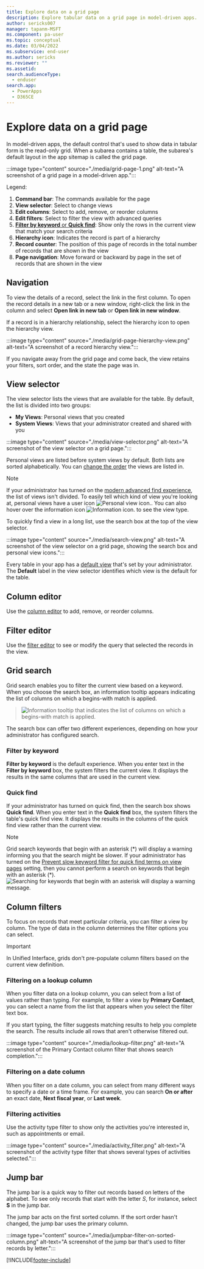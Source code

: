 ```yaml
---
title: Explore data on a grid page
description: Explore tabular data on a grid page in model-driven apps.
author: sericks007
manager: tapanm-MSFT
ms.component: pa-user
ms.topic: conceptual
ms.date: 03/04/2022
ms.subservice: end-user
ms.author: sericks
ms.reviewer: ""
ms.assetid: 
search.audienceType: 
  - enduser
search.app: 
  - PowerApps
  - D365CE
---
```


# Explore data on a grid page 


In model-driven apps, the default control that's used to show data in tabular form is the read-only grid. When a subarea contains a table, the subarea's default layout in the app sitemap is called the grid page.

:::image type="content" source="./media/grid-page-1.png" alt-text="A screenshot of a grid page in a model-driven app.":::

Legend:

1. **Command bar**: The commands available for the page
1. **View selector**: Select to change views
1. **Edit columns**: Select to add, remove, or reorder columns
1. **Edit filters**: Select to filter the view with advanced queries
1. [**Filter by keyword** or **Quick find**](#grid-search): Show only the rows in the current view that match your search criteria
1. **Hierarchy icon**: Indicates the record is part of a hierarchy
1. **Record counter**: The position of this page of records in the total number of records that are shown in the view
1. **Page navigation**: Move forward or backward by page in the set of records that are shown in the view

## Navigation

To view the details of a record, select the link in the first column. To open the record details in a new tab or a new window, right-click the link in the column and select **Open link in new tab** or **Open link in new window**.

If a record is in a hierarchy relationship, select the hierarchy icon to open the hierarchy view.

:::image type="content" source="./media/grid-page-hierarchy-view.png" alt-text="A screenshot of a record hierarchy view.":::

 If you navigate away from the grid page and come back, the view retains your filters, sort order, and the state the page was in.

## View selector
  
The view selector lists the views that are available for the table. By default, the list is divided into two groups:

- **My Views**: Personal views that you created
- **System Views**: Views that your administrator created and shared with you

:::image type="content" source="./media/view-selector.png" alt-text="A screenshot of the view selector on a grid page.":::

Personal views are listed before system views by default. Both lists are sorted alphabetically. You can [change the order](./grid-filters-advanced.md#sort-the-data) the views are listed in.

> [!NOTE]
> If your administrator has turned on the [modern advanced find experience](/power-platform/admin/settings-features), the list of views isn't divided. To easily tell which kind of view you're looking at, personal views have a user icon ![Personal view icon.](./media/user-icon.png "Personal view icon."). You can also hover over the information icon ![Information icon.](./media/info-icon.png "Information icon") to see the view type.

To quickly find a view in a long list, use the search box at the top of the view selector.

:::image type="content" source="./media/search-view.png" alt-text="A screenshot of the view selector on a grid page, showing the search box and personal view icons.":::

Every table in your app has a [default view](./grid-filters-advanced.md#change-the-default-view) that's set by your administrator. The  **Default** label in the view selector identifies which view is the default for the table.

## Column editor

Use the [column editor](./grid-filters-advanced.md#select-columns-in-the-column-editor) to add, remove, or reorder columns.

## Filter editor

Use the [filter editor](./grid-filters-advanced.md#select-filter-conditions-in-the-filter-editor) to see or modify the query that selected the records in the view.

## Grid search

Grid search enables you to filter the current view based on a keyword. When you choose the search box, an information tooltip appears indicating the list of columns on which a begins-with match is applied.

> ![Information tooltip that indicates the list of columns on which a begins-with match is applied.](media/Grid-search-tooltip.jpg "Information tooltip that indicates the list of columns on which a begins-with match is applied.")

The search box can offer two different experiences, depending on how your administrator has configured search.

### Filter by keyword

**Filter by keyword** is the default experience. When you enter text in the **Filter by keyword** box, the system filters the current view. It displays the results in the same columns that are used in the current view.

### Quick find

If your administrator has turned on quick find, then the search box shows **Quick find**. When you enter text in the **Quick find** box, the system filters the table's quick find view. It displays the results in the columns of the quick find view rather than the current view.

> [!NOTE]
> Grid search keywords that begin with an asterisk (\*) will display a warning informing you that the search might be slower. If your administrator has turned on the [Prevent slow keyword filter for quick find terms on view pages](/power-platform/admin/settings-features) setting, then you cannot perform a search on keywords that begin with an asterisk (\*). 
> ![Searching for keywords that begin with an asterisk will display a warning message.](media/grid-search-warning.jpg "Searching for keywords that begin with an asterisk will display a warning message.")
  

## Column filters
  
To focus on records that meet particular criteria, you can filter a view by column. The type of data in the column determines the filter options you can select.

>[!IMPORTANT]
>In Unified Interface, grids don't pre-populate column filters based on the current view definition.

### Filtering on a lookup column

When you filter data on a lookup column, you can select from a list of values rather than typing. For example, to filter a view by **Primary Contact**, you can select a name from the list that appears when you select the filter text box.

If you start typing, the filter suggests matching results to help you complete the search. The results include all rows that aren't otherwise filtered out.

:::image type="content" source="./media/lookup-filter.png" alt-text="A screenshot of the Primary Contact column filter that shows search completion.":::

### Filtering on a date column

When you filter on a date column, you can select from many different ways to specify a date or a time frame. For example, you can search **On or after** an exact date, **Next fiscal year**, or **Last week**.
  
### Filtering activities

Use the activity type filter to show only the activities you're interested in, such as appointments or email.

:::image type="content" source="./media/activity_filter.png" alt-text="A screenshot of the activity type filter that shows several types of activities selected.":::

## Jump bar

The jump bar is a quick way to filter out records based on letters of the alphabet. To see only records that start with the letter *S*, for instance, select **S** in the jump bar.

The jump bar acts on the first sorted column. If the sort order hasn't changed, the jump bar uses the primary column.

:::image type="content" source="./media/jumpbar-filter-on-sorted-column.png" alt-text="A screenshot of the jump bar that's used to filter records by letter.":::

<!-- I don't see the jump bar in my demo environment. I did some Binging and found that the jump bar was removed in the latest wave. You can bring it back, but it involves using the classic settings and seems kind of involved. Would it be better to remove the section on the jump bar instead? -->

[!INCLUDE[footer-include](../includes/footer-banner.md)]
